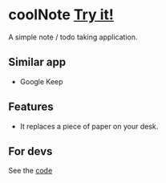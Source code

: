 #  coolNote <span class="text-xl">[Try it!](https://note.coollabs.io)</span>
A simple note / todo taking application.

## Similar app
- Google Keep

## Features
- It replaces a piece of paper on your desk.

## For devs
See the [code](https://github.com/coollabsio/note.coollabs.io)
